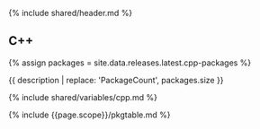 {% include shared/header.md %}

## C++

{% assign packages = site.data.releases.latest.cpp-packages %}

{{ description | replace: 'PackageCount', packages.size }}

{% include shared/variables/cpp.md %}

{% include {{page.scope}}/pkgtable.md %}